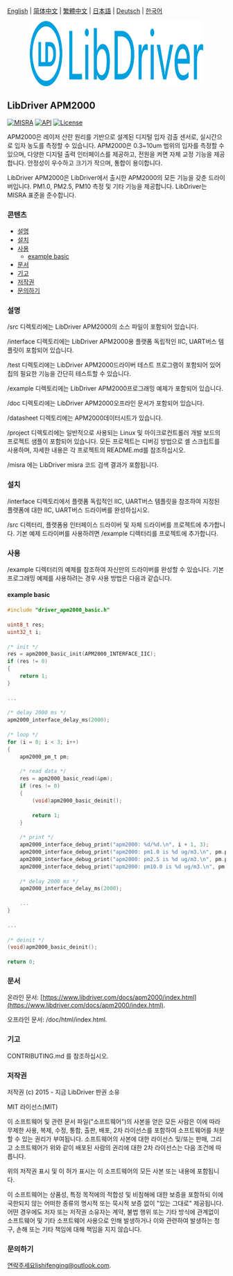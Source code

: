[English](/README.md) | [ 简体中文](/README_zh-Hans.md) | [繁體中文](/README_zh-Hant.md) | [日本語](/README_ja.md) | [Deutsch](/README_de.md) | [한국어](/README_ko.md)

<div align=center>
<img src="/doc/image/logo.svg" width="400" height="150"/>
</div>

## LibDriver APM2000

[![MISRA](https://img.shields.io/badge/misra-compliant-brightgreen.svg)](/misra/README.md) [![API](https://img.shields.io/badge/api-reference-blue.svg)](https://www.libdriver.com/docs/apm2000/index.html) [![License](https://img.shields.io/badge/license-MIT-brightgreen.svg)](/LICENSE)

APM2000은 레이저 산란 원리를 기반으로 설계된 디지털 입자 검출 센서로, 실시간으로 입자 농도를 측정할 수 있습니다. APM2000은 0.3~10um 범위의 입자를 측정할 수 있으며, 다양한 디지털 출력 인터페이스를 제공하고, 전원을 켜면 자체 교정 기능을 제공합니다. 안정성이 우수하고 크기가 작으며, 통합이 용이합니다.

LibDriver APM2000은 LibDriver에서 출시한 APM2000의 모든 기능을 갖춘 드라이버입니다. PM1.0, PM2.5, PM10 측정 및 기타 기능을 제공합니다. LibDriver는 MISRA 표준을 준수합니다.

### 콘텐츠

  - [설명](#설명)
  - [설치](#설치)
  - [사용](#사용)
    - [example basic](#example-basic)
  - [문서](#문서)
  - [기고](#기고)
  - [저작권](#저작권)
  - [문의하기](#문의하기)

### 설명

/src 디렉토리에는 LibDriver APM2000의 소스 파일이 포함되어 있습니다.

/interface 디렉토리에는 LibDriver APM2000용 플랫폼 독립적인 IIC, UART버스 템플릿이 포함되어 있습니다.

/test 디렉토리에는 LibDriver APM2000드라이버 테스트 프로그램이 포함되어 있어 칩의 필요한 기능을 간단히 테스트할 수 있습니다.

/example 디렉토리에는 LibDriver APM2000프로그래밍 예제가 포함되어 있습니다.

/doc 디렉토리에는 LibDriver APM2000오프라인 문서가 포함되어 있습니다.

/datasheet 디렉토리에는 APM2000데이터시트가 있습니다.

/project 디렉토리에는 일반적으로 사용되는 Linux 및 마이크로컨트롤러 개발 보드의 프로젝트 샘플이 포함되어 있습니다. 모든 프로젝트는 디버깅 방법으로 셸 스크립트를 사용하며, 자세한 내용은 각 프로젝트의 README.md를 참조하십시오.

/misra 에는 LibDriver misra 코드 검색 결과가 포함됩니다.

### 설치

/interface 디렉토리에서 플랫폼 독립적인 IIC, UART버스 템플릿을 참조하여 지정된 플랫폼에 대한 IIC, UART버스 드라이버를 완성하십시오.

/src 디렉터리, 플랫폼용 인터페이스 드라이버 및 자체 드라이버를 프로젝트에 추가합니다. 기본 예제 드라이버를 사용하려면 /example 디렉터리를 프로젝트에 추가합니다.

### 사용

/example 디렉터리의 예제를 참조하여 자신만의 드라이버를 완성할 수 있습니다. 기본 프로그래밍 예제를 사용하려는 경우 사용 방법은 다음과 같습니다.

#### example basic

```C
#include "driver_apm2000_basic.h"

uint8_t res;
uint32_t i;

/* init */
res = apm2000_basic_init(APM2000_INTERFACE_IIC);
if (res != 0)
{
    return 1;
}

...
    
/* delay 2000 ms */
apm2000_interface_delay_ms(2000);

/* loop */
for (i = 0; i < 3; i++)
{
    apm2000_pm_t pm;

    /* read data */
    res = apm2000_basic_read(&pm);
    if (res != 0)
    {
        (void)apm2000_basic_deinit();

        return 1;
    }

    /* print */
    apm2000_interface_debug_print("apm2000: %d/%d.\n", i + 1, 3);
    apm2000_interface_debug_print("apm2000: pm1.0 is %d ug/m3.\n", pm.pm1p0_ug_m3);
    apm2000_interface_debug_print("apm2000: pm2.5 is %d ug/m3.\n", pm.pm2p5_ug_m3);
    apm2000_interface_debug_print("apm2000: pm10.0 is %d ug/m3.\n", pm.pm10_ug_m3);

    /* delay 2000 ms */
    apm2000_interface_delay_ms(2000);
    
    ...
}

...
    
/* deinit */
(void)apm2000_basic_deinit();

return 0;
```

### 문서

온라인 문서: [https://www.libdriver.com/docs/apm2000/index.html](https://www.libdriver.com/docs/apm2000/index.html).

오프라인 문서: /doc/html/index.html.

### 기고

CONTRIBUTING.md 를 참조하십시오.

### 저작권

저작권 (c) 2015 - 지금 LibDriver 판권 소유

MIT 라이선스(MIT)

이 소프트웨어 및 관련 문서 파일("소프트웨어")의 사본을 얻은 모든 사람은 이에 따라 무제한 사용, 복제, 수정, 통합, 출판, 배포, 2차 라이선스를 포함하여 소프트웨어를 처분할 수 있는 권리가 부여됩니다. 소프트웨어의 사본에 대한 라이선스 및/또는 판매, 그리고 소프트웨어가 위와 같이 배포된 사람의 권리에 대한 2차 라이선스는 다음 조건에 따릅니다.

위의 저작권 표시 및 이 허가 표시는 이 소프트웨어의 모든 사본 또는 내용에 포함됩니다.

이 소프트웨어는 상품성, 특정 목적에의 적합성 및 비침해에 대한 보증을 포함하되 이에 국한되지 않는 어떠한 종류의 명시적 또는 묵시적 보증 없이 "있는 그대로" 제공됩니다. 어떤 경우에도 저자 또는 저작권 소유자는 계약, 불법 행위 또는 기타 방식에 관계없이 소프트웨어 및 기타 소프트웨어 사용으로 인해 발생하거나 이와 관련하여 발생하는 청구, 손해 또는 기타 책임에 대해 책임을 지지 않습니다.

### 문의하기

연락주세요lishifenging@outlook.com.